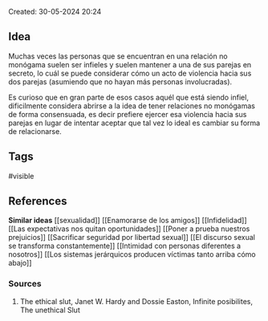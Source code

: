 Created: 30-05-2024 20:24

## <span class="pink"> **Idea** </span>
Muchas veces las personas que se encuentran en una relación no monógama suelen ser infieles y suelen mantener a una de sus parejas en secreto, lo cuál se puede considerar cómo un acto de violencia hacia sus dos parejas (asumiendo que no hayan más personas involucradas).

Es curioso que en gran parte de esos casos aquél que está siendo infiel, dificilmente considera abrirse a la idea de tener relaciones no monógamas de forma consensuada, es decir prefiere ejercer esa violencia hacia sus parejas en lugar de intentar aceptar que tal vez lo ideal es cambiar su forma de relacionarse. 

## <span class="orange"> **Tags**</span>
<span class="tag"> #visible</span> 

## <span class="green"> **References**</span>
<span class="blue"> **Similar ideas** </span>
[[sexualidad]]
[[Enamorarse de los amigos]]
[[Infidelidad]]
[[Las expectativas nos quitan oportunidades]]
[[Poner a prueba nuestros prejuicios]]
 [[Sacrificar seguridad por libertad sexual]]
[[El discurso sexual se transforma constantemente]]
[[Intimidad con personas diferentes a nosotros]]
[[Los sistemas jerárquicos producen víctimas tanto arriba cómo abajo]]
### <span class="purple"> **Sources**</span>
1. The ethical slut, Janet W. Hardy and Dossie Easton, Infinite posibilites, The unethical Slut